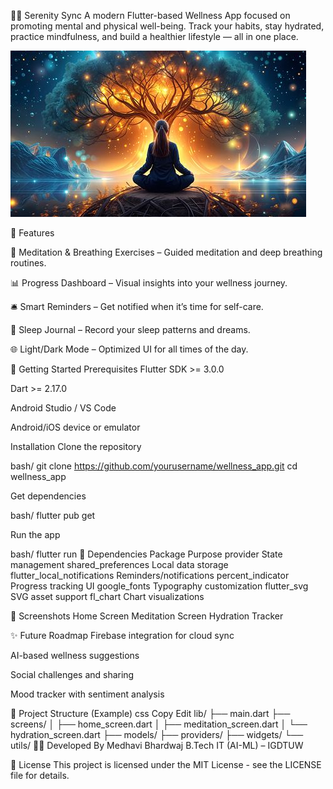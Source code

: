 🧘‍♀️ Serenity Sync
A modern Flutter-based Wellness App focused on promoting mental and physical well-being. Track your habits, stay hydrated, practice mindfulness, and build a healthier lifestyle — all in one place.

![Background Image](./background.png)

📱 Features

🧘 Meditation & Breathing Exercises – Guided meditation and deep breathing routines.

📊 Progress Dashboard – Visual insights into your wellness journey.

🛎️ Smart Reminders – Get notified when it’s time for self-care.

🌙 Sleep Journal – Record your sleep patterns and dreams.

🌐 Light/Dark Mode – Optimized UI for all times of the day.

🚀 Getting Started
Prerequisites
Flutter SDK >= 3.0.0

Dart >= 2.17.0

Android Studio / VS Code

Android/iOS device or emulator

Installation
Clone the repository

bash/
git clone https://github.com/yourusername/wellness_app.git
cd wellness_app

Get dependencies

bash/
flutter pub get

Run the app

bash/
flutter run
🧩 Dependencies
Package	Purpose
provider	State management
shared_preferences	Local data storage
flutter_local_notifications	Reminders/notifications
percent_indicator	Progress tracking UI
google_fonts	Typography customization
flutter_svg	SVG asset support
fl_chart	Chart visualizations

📸 Screenshots
Home Screen	Meditation Screen	Hydration Tracker

✨ Future Roadmap
 Firebase integration for cloud sync

 AI-based wellness suggestions

 Social challenges and sharing

 Mood tracker with sentiment analysis

📂 Project Structure (Example)
css
Copy
Edit
lib/
├── main.dart
├── screens/
│   ├── home_screen.dart
│   ├── meditation_screen.dart
│   └── hydration_screen.dart
├── models/
├── providers/
├── widgets/
└── utils/
👩‍💻 Developed By
Medhavi Bhardwaj
B.Tech IT (AI-ML) – IGDTUW

📃 License
This project is licensed under the MIT License - see the LICENSE file for details.

